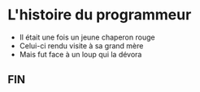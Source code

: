 
# L'histoire du programmeur

- Il était une fois un jeune chaperon rouge
- Celui-ci rendu visite à sa grand mère
- Mais fut face à un loup qui la dévora

## FIN 


